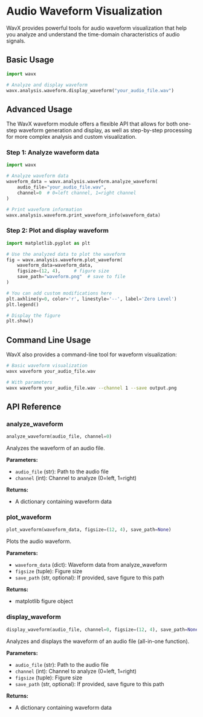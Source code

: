 # Audio Waveform Visualization

WavX provides powerful tools for audio waveform visualization that help you analyze and understand the time-domain characteristics of audio signals.

## Basic Usage

```python
import wavx

# Analyze and display waveform
wavx.analysis.waveform.display_waveform("your_audio_file.wav")
```

## Advanced Usage

The WavX waveform module offers a flexible API that allows for both one-step waveform generation and display, as well as step-by-step processing for more complex analysis and custom visualization.

### Step 1: Analyze waveform data

```python
import wavx

# Analyze waveform data
waveform_data = wavx.analysis.waveform.analyze_waveform(
    audio_file="your_audio_file.wav",
    channel=0  # 0=left channel, 1=right channel
)

# Print waveform information
wavx.analysis.waveform.print_waveform_info(waveform_data)
```

### Step 2: Plot and display waveform

```python
import matplotlib.pyplot as plt

# Use the analyzed data to plot the waveform
fig = wavx.analysis.waveform.plot_waveform(
    waveform_data=waveform_data,
    figsize=(12, 4),     # figure size
    save_path="waveform.png"  # save to file
)

# You can add custom modifications here
plt.axhline(y=0, color='r', linestyle='--', label='Zero Level')
plt.legend()

# Display the figure
plt.show()
```

## Command Line Usage

WavX also provides a command-line tool for waveform visualization:

```bash
# Basic waveform visualization
wavx waveform your_audio_file.wav

# With parameters
wavx waveform your_audio_file.wav --channel 1 --save output.png
```

## API Reference

### analyze_waveform

```python
analyze_waveform(audio_file, channel=0)
```

Analyzes the waveform of an audio file.

**Parameters:**
- `audio_file` (str): Path to the audio file
- `channel` (int): Channel to analyze (0=left, 1=right)

**Returns:**
- A dictionary containing waveform data

### plot_waveform

```python
plot_waveform(waveform_data, figsize=(12, 4), save_path=None)
```

Plots the audio waveform.

**Parameters:**
- `waveform_data` (dict): Waveform data from analyze_waveform
- `figsize` (tuple): Figure size
- `save_path` (str, optional): If provided, save figure to this path

**Returns:**
- matplotlib figure object

### display_waveform

```python
display_waveform(audio_file, channel=0, figsize=(12, 4), save_path=None)
```

Analyzes and displays the waveform of an audio file (all-in-one function).

**Parameters:**
- `audio_file` (str): Path to the audio file
- `channel` (int): Channel to analyze (0=left, 1=right)
- `figsize` (tuple): Figure size
- `save_path` (str, optional): If provided, save figure to this path

**Returns:**
- A dictionary containing waveform data 